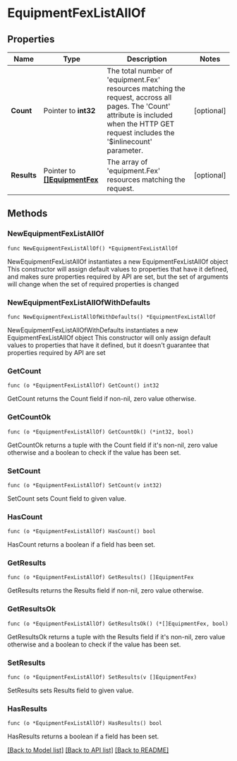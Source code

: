 # EquipmentFexListAllOf

## Properties

Name | Type | Description | Notes
------------ | ------------- | ------------- | -------------
**Count** | Pointer to **int32** | The total number of &#39;equipment.Fex&#39; resources matching the request, accross all pages. The &#39;Count&#39; attribute is included when the HTTP GET request includes the &#39;$inlinecount&#39; parameter. | [optional] 
**Results** | Pointer to [**[]EquipmentFex**](equipment.Fex.md) | The array of &#39;equipment.Fex&#39; resources matching the request. | [optional] 

## Methods

### NewEquipmentFexListAllOf

`func NewEquipmentFexListAllOf() *EquipmentFexListAllOf`

NewEquipmentFexListAllOf instantiates a new EquipmentFexListAllOf object
This constructor will assign default values to properties that have it defined,
and makes sure properties required by API are set, but the set of arguments
will change when the set of required properties is changed

### NewEquipmentFexListAllOfWithDefaults

`func NewEquipmentFexListAllOfWithDefaults() *EquipmentFexListAllOf`

NewEquipmentFexListAllOfWithDefaults instantiates a new EquipmentFexListAllOf object
This constructor will only assign default values to properties that have it defined,
but it doesn't guarantee that properties required by API are set

### GetCount

`func (o *EquipmentFexListAllOf) GetCount() int32`

GetCount returns the Count field if non-nil, zero value otherwise.

### GetCountOk

`func (o *EquipmentFexListAllOf) GetCountOk() (*int32, bool)`

GetCountOk returns a tuple with the Count field if it's non-nil, zero value otherwise
and a boolean to check if the value has been set.

### SetCount

`func (o *EquipmentFexListAllOf) SetCount(v int32)`

SetCount sets Count field to given value.

### HasCount

`func (o *EquipmentFexListAllOf) HasCount() bool`

HasCount returns a boolean if a field has been set.

### GetResults

`func (o *EquipmentFexListAllOf) GetResults() []EquipmentFex`

GetResults returns the Results field if non-nil, zero value otherwise.

### GetResultsOk

`func (o *EquipmentFexListAllOf) GetResultsOk() (*[]EquipmentFex, bool)`

GetResultsOk returns a tuple with the Results field if it's non-nil, zero value otherwise
and a boolean to check if the value has been set.

### SetResults

`func (o *EquipmentFexListAllOf) SetResults(v []EquipmentFex)`

SetResults sets Results field to given value.

### HasResults

`func (o *EquipmentFexListAllOf) HasResults() bool`

HasResults returns a boolean if a field has been set.


[[Back to Model list]](../README.md#documentation-for-models) [[Back to API list]](../README.md#documentation-for-api-endpoints) [[Back to README]](../README.md)


